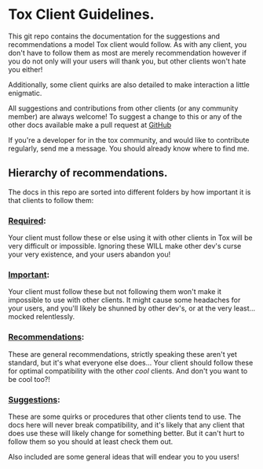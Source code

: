 # Tox Client Guidelines.
This git repo contains the documentation for the suggestions and recommendations a model Tox client would follow. As
with any client, you don't have to follow them as most are merely recommendation however if you do not only will your
users will thank you, but other clients won't hate you either!

Additionally, some client quirks are also detailed to make interaction a little enigmatic.

All suggestions and contributions from other clients (or any community member) are always welcome! To suggest a change
to this or any of the other docs available make a pull request at
[GitHub](https://github.com/irungentoo/Tox_Client_Guidelines)

If you're a developer for in the tox community, and would like to contribute regularly, send me a message. You should
already know where to find me.

## Hierarchy of recommendations.
The docs in this repo are sorted into different folders by how important it is that clients to follow them:

### [Required](Required/):
Your client must follow these or else using it with other clients in Tox will be very difficult or impossible. Ignoring
these WILL make other dev's curse your very existence, and your users abandon you!

### [Important](Important/):
Your client must follow these but not following them won't make it impossible to use with other clients. It might cause
some headaches for your users, and you'll likely be shunned by other dev's, or at the very least... mocked relentlessly.

### [Recommendations](Recomendations/):
These are general recommendations, strictly speaking these aren't yet standard, but it's what everyone else does... Your
client should follow these for optimal compatibility with the other *cool* clients. And don't you want to be cool too?!

### [Suggestions](Suggestions/):
These are some quirks or procedures that other clients tend to use. The docs here will never break compatibility, and
it's likely that any client that does use these will likely change for something better. But it can't hurt to follow
them so you should at least check them out.

Also included are some general ideas that will endear you to you users!
